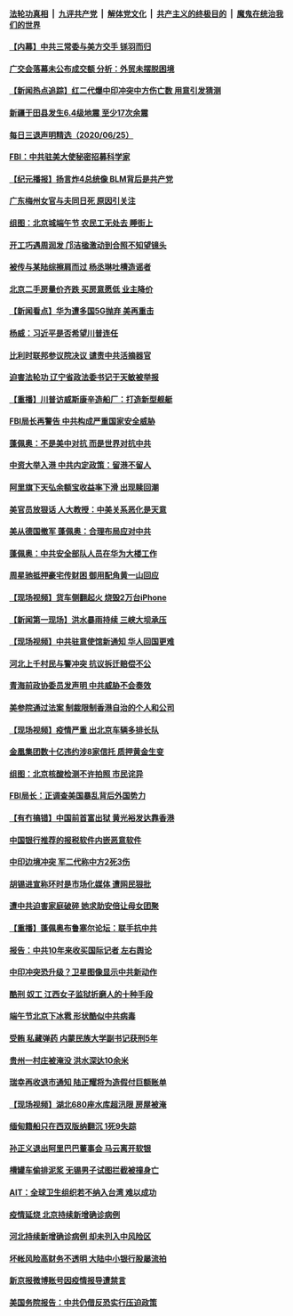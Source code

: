 

####  [法轮功真相](../../../../basic/blob/master/README.md?t=06261502) &nbsp;|&nbsp; [九评共产党](../../../../9ping.md/blob/master/README.md?t=06261502) &nbsp;|&nbsp; [解体党文化](../../../../jtdwh.md/blob/master/README.md?t=06261502)  &nbsp;|&nbsp; [共产主义的终极目的](../../../../gczydzjmd.md/blob/master/README.md?t=06261502) &nbsp;|&nbsp; [魔鬼在统治我们的世界](../../../../mgztzwmdsj.md/blob/master/README.md?t=06261502) 

#### [【内幕】中共三常委与美方交手 铩羽而归](../pages/nsc413/n12212964.md?t=06261502) 


#### [广交会落幕未公布成交额 分析：外贸未摆脱困境](../pages/nsc413/n12212834.md?t=06261502) 

#### [【新闻热点追踪】红二代爆中印冲突中方伤亡数 用意引发猜测](../pages/nsc413/n12213317.md?t=06261502) 

#### [新疆于田县发生6.4级地震 至少17次余震](../pages/nsc413/n12213052.md?t=06261502) 

#### [每日三退声明精选（2020/06/25）](../pages/nsc413/n12213079.md?t=06261502) 

#### [FBI：中共驻美大使秘密招募科学家](../pages/nsc413/n12212753.md?t=06261502) 

#### [【纪元播报】扬言炸4总统像 BLM背后是共产党](../pages/nsc413/n12212843.md?t=06261502) 

#### [广东梅州女官与夫同日死 原因引关注](../pages/nsc413/n12212920.md?t=06261502) 

#### [组图：北京城端午节 农民工无处去 睡街上](../pages/nsc413/n12212225.md?t=06261502) 

#### [开工巧遇周润发 邝洁楹激动到合照不知望镜头](../pages/nsc413/n12212762.md?t=06261502) 

#### [被传与某陆综擦肩而过 杨丞琳吐槽造谣者](../pages/nsc413/n12212485.md?t=06261502) 

#### [北京二手房量价齐跌 买房意愿低 业主降价](../pages/nsc413/n12212587.md?t=06261502) 

#### [【新闻看点】华为遭多国5G抛弃 美再重击](../pages/nsc413/n12212799.md?t=06261502) 

#### [杨威：习近平是否希望川普连任](../pages/nsc413/n12212800.md?t=06261502) 

#### [比利时联邦参议院决议 谴责中共活摘器官](../pages/nsc413/n12212777.md?t=06261502) 

#### [迫害法轮功 辽宁省政法委书记于天敏被举报](../pages/nsc413/n12211963.md?t=06261502) 

#### [【重播】川普访威斯康辛造船厂：打造新型舰艇](../pages/nsc413/n12212397.md?t=06261502) 

#### [FBI局长再警告 中共构成严重国家安全威胁](../pages/nsc413/n12212610.md?t=06261502) 

#### [蓬佩奥：不是美中对抗 而是世界对抗中共](../pages/nsc413/n12212375.md?t=06261502) 

#### [中资大举入港 中共内定政策：留港不留人](../pages/nsc413/n12212567.md?t=06261502) 

#### [阿里旗下天弘余额宝收益率下滑 出现赎回潮](../pages/nsc413/n12212300.md?t=06261502) 

#### [美官员放狠话 人大教授：中美关系恶化是天意](../pages/nsc413/n12212270.md?t=06261502) 

#### [美从德国撤军 蓬佩奥：合理布局应对中共](../pages/nsc413/n12212499.md?t=06261502) 

#### [蓬佩奥：中共安全部队人员在华为大楼工作](../pages/nsc413/n12212439.md?t=06261502) 

#### [周星驰抵押豪宅传财困 御用配角黄一山回应](../pages/nsc413/n12212271.md?t=06261502) 

#### [【现场视频】货车侧翻起火 烧毁2万台iPhone](../pages/nsc413/n12212396.md?t=06261502) 

#### [【新闻第一现场】洪水暴雨持续 三峡大坝承压](../pages/nsc413/n12211952.md?t=06261502) 

#### [【现场视频】中共驻意使馆新通知 华人回国更难](../pages/nsc413/n12212440.md?t=06261502) 

#### [河北上千村民与警冲突 抗议拆迁赔偿不公](../pages/nsc413/n12212312.md?t=06261502) 

#### [青海前政协委员发声明 中共威胁不会奏效](../pages/nsc413/n12212081.md?t=06261502) 

#### [美参院通过法案 制裁限制香港自治的个人和公司](../pages/nsc413/n12212374.md?t=06261502) 

#### [【现场视频】疫情严重 出北京车辆多排长队](../pages/nsc413/n12212227.md?t=06261502) 

#### [金凰集团数十亿违约涉8家信托 质押黄金生变](../pages/nsc413/n12212063.md?t=06261502) 

#### [组图：北京核酸检测不许拍照 市民诧异](../pages/nsc413/n12211860.md?t=06261502) 

#### [FBI局长：正调查美国暴乱背后外国势力](../pages/nsc413/n12212191.md?t=06261502) 

#### [【有冇搞错】中国前首富出狱 黄光裕发达靠香港](../pages/nsc413/n12212212.md?t=06261502) 

#### [中国银行推荐的报税软件内嵌恶意软件](../pages/nsc413/n12212110.md?t=06261502) 

#### [中印边境冲突 军二代称中方2死3伤](../pages/nsc413/n12212175.md?t=06261502) 

#### [胡锡进宣称环时是市场化媒体 遭网民狠批](../pages/nsc413/n12211888.md?t=06261502) 

#### [遭中共迫害家庭破碎 她求助安倍让母女团聚](../pages/nsc413/n12211978.md?t=06261502) 

#### [【重播】蓬佩奥布鲁塞尔论坛：联手抗中共](../pages/nsc413/n12211937.md?t=06261502) 

#### [报告：中共10年来收买国际记者 左右舆论](../pages/nsc413/n12211954.md?t=06261502) 


#### [中印冲突恐升级？卫星图像显示中共新动作](../pages/nsc413/n12211793.md?t=06261502) 

#### [酷刑 奴工 江西女子监狱折磨人的十种手段](../pages/nsc413/n12209591.md?t=06261502) 

#### [端午节北京下冰雹 形状酷似中共病毒](../pages/nsc413/n12211676.md?t=06261502) 

#### [受贿 私藏弹药 内蒙民族大学副书记获刑5年](../pages/nsc413/n12211294.md?t=06261502) 

#### [贵州一村庄被淹没 洪水深达10余米](../pages/nsc413/n12211486.md?t=06261502) 

#### [瑞幸再收退市通知 陆正耀将为造假付巨额账单](../pages/nsc413/n12211075.md?t=06261502) 

#### [【现场视频】湖北680座水库超汛限 房屋被淹](../pages/nsc413/n12211217.md?t=06261502) 

#### [缅甸籍船只在西双版纳翻沉 1死9失踪](../pages/nsc413/n12211562.md?t=06261502) 

#### [孙正义退出阿里巴巴董事会 马云离开软银](../pages/nsc413/n12211625.md?t=06261502) 

#### [槽罐车偷排泥浆 无锡男子试图拦截被撞身亡](../pages/nsc413/n12211524.md?t=06261502) 

#### [AIT：全球卫生组织若不纳入台湾 难以成功](../pages/nsc413/n12211166.md?t=06261502) 

#### [疫情延烧 北京持续新增确诊病例](../pages/nsc413/n12211104.md?t=06261502) 

#### [河北持续新增确诊病例 却未列入中风险区](../pages/nsc413/n12210981.md?t=06261502) 

#### [坏帐风险高财务不透明 大陆中小银行股屡流拍](../pages/nsc413/n12210606.md?t=06261502) 

#### [新京报微博账号因疫情报导遭禁言](../pages/nsc413/n12211090.md?t=06261502) 

#### [美国务院报告：中共仍借反恐实行压迫政策](../pages/nsc413/n12211187.md?t=06261502) 

